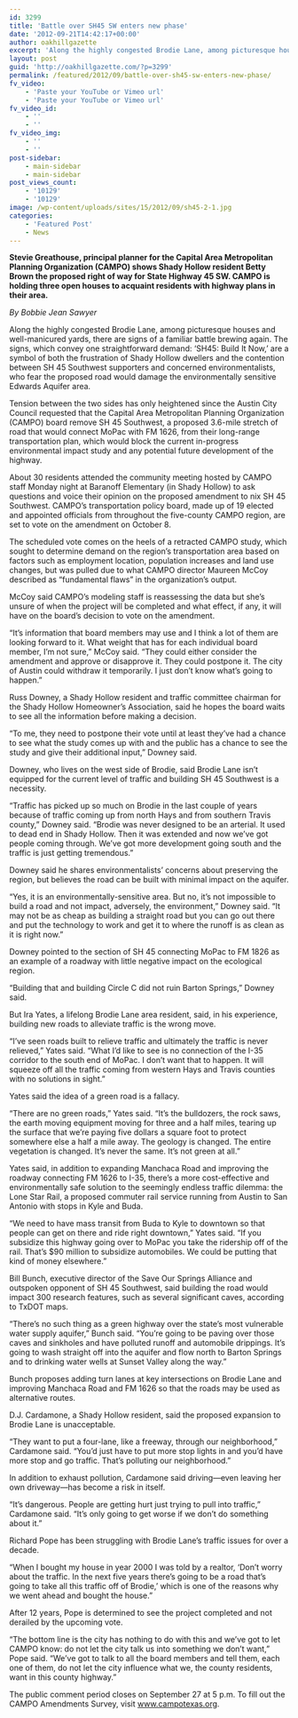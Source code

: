 ```yaml
---
id: 3299
title: 'Battle over SH45 SW enters new phase'
date: '2012-09-21T14:42:17+00:00'
author: oakhillgazette
excerpt: 'Along the highly congested Brodie Lane, among picturesque houses and well-manicured yards, there are signs of a familiar battle brewing again. The signs, which convey one straightforward demand: ‘SH45: Build It Now,’ are a symbol of both the frustration of Shady Hollow dwellers and the contention between SH 45 Southwest supporters and concerned environmentalists...'
layout: post
guid: 'http://oakhillgazette.com/?p=3299'
permalink: /featured/2012/09/battle-over-sh45-sw-enters-new-phase/
fv_video:
    - 'Paste your YouTube or Vimeo url'
    - 'Paste your YouTube or Vimeo url'
fv_video_id:
    - ''
    - ''
fv_video_img:
    - ''
    - ''
post-sidebar:
    - main-sidebar
    - main-sidebar
post_views_count:
    - '10129'
    - '10129'
image: /wp-content/uploads/sites/15/2012/09/sh45-2-1.jpg
categories:
    - 'Featured Post'
    - News
---
```


**Stevie Greathouse, principal planner for the Capital Area Metropolitan Planning Organization (CAMPO) shows Shady Hollow resident Betty Brown the proposed right of way for State Highway 45 SW. CAMPO is holding three open houses to acquaint residents with highway plans in their area.**

*By Bobbie Jean Sawyer*

Along the highly congested Brodie Lane, among picturesque houses and well-manicured yards, there are signs of a familiar battle brewing again. The signs, which convey one straightforward demand: ‘SH45: Build It Now,’ are a symbol of both the frustration of Shady Hollow dwellers and the contention between SH 45 Southwest supporters and concerned environmentalists, who fear the proposed road would damage the environmentally sensitive Edwards Aquifer area.

Tension between the two sides has only heightened since the Austin City Council requested that the Capital Area Metropolitan Planning Organization (CAMPO) board remove SH 45 Southwest, a proposed 3.6-mile stretch of road that would connect MoPac with FM 1626, from their long-range transportation plan, which would block the current in-progress environmental impact study and any potential future development of the highway.

About 30 residents attended the community meeting hosted by CAMPO staff Monday night at Baranoff Elementary (in Shady Hollow) to ask questions and voice their opinion on the proposed amendment to nix SH 45 Southwest. CAMPO’s transportation policy board, made up of 19 elected and appointed officials from throughout the five-county CAMPO region, are set to vote on the amendment on October 8.

The scheduled vote comes on the heels of a retracted CAMPO study, which sought to determine demand on the region’s transportation area based on factors such as employment location, population increases and land use changes, but was pulled due to what CAMPO director Maureen McCoy described as “fundamental flaws” in the organization’s output.

McCoy said CAMPO’s modeling staff is reassessing the data but she’s unsure of when the project will be completed and what effect, if any, it will have on the board’s decision to vote on the amendment.

“It’s information that board members may use and I think a lot of them are looking forward to it. What weight that has for each individual board member, I’m not sure,” McCoy said. “They could either consider the amendment and approve or disapprove it. They could postpone it. The city of Austin could withdraw it temporarily. I just don’t know what’s going to happen.”

Russ Downey, a Shady Hollow resident and traffic committee chairman for the Shady Hollow Homeowner’s Association, said he hopes the board waits to see all the information before making a decision.

“To me, they need to postpone their vote until at least they’ve had a chance to see what the study comes up with and the public has a chance to see the study and give their additional input,” Downey said.

Downey, who lives on the west side of Brodie, said Brodie Lane isn’t equipped for the current level of traffic and building SH 45 Southwest is a necessity.

“Traffic has picked up so much on Brodie in the last couple of years because of traffic coming up from north Hays and from southern Travis county,” Downey said. “Brodie was never designed to be an arterial. It used to dead end in Shady Hollow. Then it was extended and now we’ve got people coming through. We’ve got more development going south and the traffic is just getting tremendous.”

Downey said he shares environmentalists’ concerns about preserving the region, but believes the road can be built with minimal impact on the aquifer.

“Yes, it is an environmentally-sensitive area. But no, it’s not impossible to build a road and not impact, adversely, the environment,” Downey said. “It may not be as cheap as building a straight road but you can go out there and put the technology to work and get it to where the runoff is as clean as it is right now.”

Downey pointed to the section of SH 45 connecting MoPac to FM 1826 as an example of a roadway with little negative impact on the ecological region.

“Building that and building Circle C did not ruin Barton Springs,” Downey said.

But Ira Yates, a lifelong Brodie Lane area resident, said, in his experience, building new roads to alleviate traffic is the wrong move.

“I’ve seen roads built to relieve traffic and ultimately the traffic is never relieved,” Yates said. “What I’d like to see is no connection of the I-35 corridor to the south end of MoPac. I don’t want that to happen. It will squeeze off all the traffic coming from western Hays and Travis counties with no solutions in sight.”

Yates said the idea of a green road is a fallacy.

“There are no green roads,” Yates said. “It’s the bulldozers, the rock saws, the earth moving equipment moving for three and a half miles, tearing up the surface that we’re paying five dollars a square foot to protect somewhere else a half a mile away. The geology is changed. The entire vegetation is changed. It’s never the same. It’s not green at all.”

Yates said, in addition to expanding Manchaca Road and improving the roadway connecting FM 1626 to I-35, there’s a more cost-effective and environmentally safe solution to the seemingly endless traffic dilemma: the Lone Star Rail, a proposed commuter rail service running from Austin to San Antonio with stops in Kyle and Buda.

“We need to have mass transit from Buda to Kyle to downtown so that people can get on there and ride right downtown,” Yates said. “If you subsidize this highway going over to MoPac you take the ridership off of the rail. That’s $90 million to subsidize automobiles. We could be putting that kind of money elsewhere.”

Bill Bunch, executive director of the Save Our Springs Alliance and outspoken opponent of SH 45 Southwest, said building the road would impact 300 research features, such as several significant caves, according to TxDOT maps.

“There’s no such thing as a green highway over the state’s most vulnerable water supply aquifer,” Bunch said. “You’re going to be paving over those caves and sinkholes and have polluted runoff and automobile drippings. It’s going to wash straight off into the aquifer and flow north to Barton Springs and to drinking water wells at Sunset Valley along the way.”

Bunch proposes adding turn lanes at key intersections on Brodie Lane and improving Manchaca Road and FM 1626 so that the roads may be used as alternative routes.

D.J. Cardamone, a Shady Hollow resident, said the proposed expansion to Brodie Lane is unacceptable.

“They want to put a four-lane, like a freeway, through our neighborhood,” Cardamone said. “You’d just have to put more stop lights in and you’d have more stop and go traffic. That’s polluting our neighborhood.”

In addition to exhaust pollution, Cardamone said driving—even leaving her own driveway—has become a risk in itself.

“It’s dangerous. People are getting hurt just trying to pull into traffic,” Cardamone said. “It’s only going to get worse if we don’t do something about it.”

Richard Pope has been struggling with Brodie Lane’s traffic issues for over a decade.

“When I bought my house in year 2000 I was told by a realtor, ‘Don’t worry about the traffic. In the next five years there’s going to be a road that’s going to take all this traffic off of Brodie,’ which is one of the reasons why we went ahead and bought the house.”

After 12 years, Pope is determined to see the project completed and not derailed by the upcoming vote.

“The bottom line is the city has nothing to do with this and we’ve got to let CAMPO know: do not let the city talk us into something we don’t want,” Pope said. “We’ve got to talk to all the board members and tell them, each one of them, do not let the city influence what we, the county residents, want in this county highway.”

The public comment period closes on September 27 at 5 p.m. To fill out the CAMPO Amendments Survey, visit www.campotexas.org.